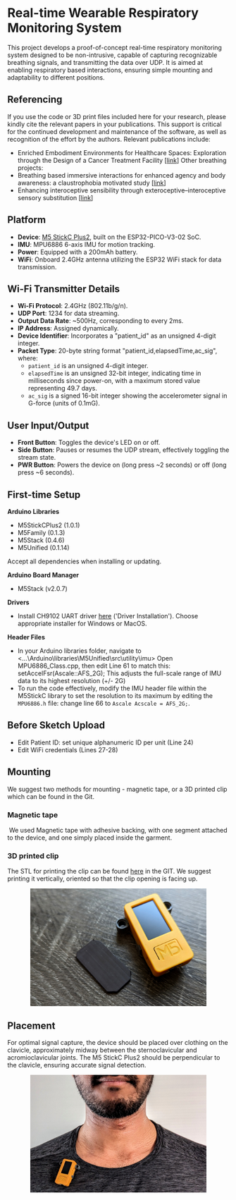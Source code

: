 # Real-time Wearable Respiratory Monitoring System

This project develops a proof-of-concept real-time respiratory monitoring system designed to be non-intrusive, capable of capturing recognizable breathing signals, and transmitting the data over UDP. It is aimed at enabling respiratory based interactions, ensuring simple mounting and adaptability to different positions.

## Referencing

If you use the code or 3D print files included here for your research, please kindly cite the relevant papers in your publications. This support is critical for the continued development and maintenance of the software, as well as recognition of the effort by the authors. Relevant publications include:
* Enriched Embodiment Environments for Healthcare Spaces: Exploration through the Design of a Cancer Treatment Facility \[[link]([https://dl.acm.org/doi/full/10.1145/3544549.3585897](https://doi.org/10.1145/3706599.371973))]
Other breathing projects:
* Breathing based immersive interactions for enhanced agency and body awareness: a claustrophobia motivated study \[[link](https://dl.acm.org/doi/full/10.1145/3544549.3585897)]
* Enhancing interoceptive sensibility through exteroceptive–interoceptive sensory substitution \[[link](https://doi.org/10.1038/s41598-024-63231-4)]

## Platform

- **Device**: [M5 StickC Plus2](https://docs.m5stack.com/en/core/M5StickC%20PLUS2), built on the ESP32-PICO-V3-02 SoC.
- **IMU**: MPU6886 6-axis IMU for motion tracking.
- **Power**: Equipped with a 200mAh battery.
- **WiFi**: Onboard 2.4GHz antenna utilizing the ESP32 WiFi stack for data transmission.


## Wi-Fi Transmitter Details

- **Wi-Fi Protocol**: 2.4GHz (802.11b/g/n).
- **UDP Port**: 1234 for data streaming.
- **Output Data Rate**: ~500Hz, corresponding to every 2ms.
- **IP Address**: Assigned dynamically.
- **Device Identifier**: Incorporates a "patient_id" as an unsigned 4-digit integer.
- **Packet Type**: 20-byte string format "patient_id,elapsedTime,ac_sig", where:
  - `patient_id` is an unsigned 4-digit integer.
  - `elapsedTime` is an unsigned 32-bit integer, indicating time in milliseconds since power-on, with a maximum stored value representing 49.7 days.
  - `ac_sig` is a signed 16-bit integer showing the accelerometer signal in G-force (units of 0.1mG).

## User Input/Output

- **Front Button**: Toggles the device's LED on or off.
- **Side Button**: Pauses or resumes the UDP stream, effectively toggling the stream state.
- **PWR Button**: Powers the device on (long press ~2 seconds) or off (long press ~6 seconds).

## First-time Setup

**Arduino Libraries**
- M5StickCPlus2 (1.0.1)
- M5Family (0.1.3)
- M5Stack (0.4.6)
- M5Unified (0.1.14)

Accept all dependencies when installing or updating.

**Arduino Board Manager**
- M5Stack (v2.0.7)

**Drivers**
- Install CH9102 UART driver [here](https://docs.m5stack.com/en/core/M5StickC%20PLUS2) ('Driver Installation').
Choose appropriate installer for Windows or MacOS.

**Header Files**
- In your Arduino libraries folder, navigate to <...\Arduino\libraries\M5Unified\src\utility\imu>
Open MPU6886_Class.cpp, then edit Line 61 to match this: setAccelFsr(Ascale::AFS_2G);
This adjusts the full-scale range of IMU data to its highest resolution (+/- 2G)
- To run the code effectively, modify the IMU header file within the M5StickC library to set the resolution to its maximum by editing the `MPU6886.h` file: change line 66 to `Ascale Acscale = AFS_2G;`.

## Before Sketch Upload

- Edit Patient ID: set unique alphanumeric ID per unit (Line 24)
- Edit WiFi credentials (Lines 27-28)

## Mounting

We suggest two methods for mounting - magnetic tape, or a 3D printed clip which can be found in the Git.
### Magnetic tape
 We used Magnetic tape with adhesive backing, with one segment attached to the device, and one simply placed inside the garment. 
 
### 3D printed clip
The STL for printing the clip can be found [here](https://github.com/Nmbr6/breathing-clip/blob/main/Sensor%20Clip.STL) in the GIT. We suggest printing it vertically, oriented so that the clip opening is facing up.

<p align="center">
   <img src="https://raw.githubusercontent.com/Nmbr6/breathing-clip/main/Figures/sensor%202.jpg?token=GHSAT0AAAAAACODQH7HHRZ7BNCIGNU4TO7WZRHVDFQ" width="400"/> 
</p>

## Placement

For optimal signal capture, the device should be placed over clothing on the clavicle, approximately midway between the sternoclavicular and acromioclavicular joints. The M5 StickC Plus2 should be perpendicular to the clavicle, ensuring accurate signal detection.

<p align="center">
  <img src="https://raw.githubusercontent.com/Nmbr6/breathing-clip/main/Figures/sensor%201.jpg?token=GHSAT0AAAAAACODQH7HNZP7RFBZG6IX2DH2ZRHVCOA" width="400"/>
</p>

